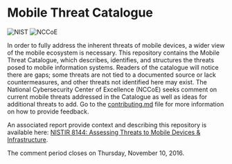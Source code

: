 # Mobile Threat Catalogue
![NIST](https://nccoe.nist.gov/sites/all/themes/custom/nccoe2x/asset/img/NIST_logo.svg)
![NCCoE](https://nccoe.nist.gov/sites/all/themes/custom/nccoe2x/asset/img/NCCoE-logo.svg)

In order to fully address the inherent threats of mobile devices, a wider view of the mobile ecosystem is necessary. This repository contains the Mobile Threat Catalogue,
which describes, identifies, and structures the threats posed to mobile information systems. Readers of the catalogue will notice there are gaps;
some threats are not tied to a documented source or lack countermeasures, and other threats not identified here may exist. The National Cybersecurity Center of Excellence (NCCoE) seeks comment on current
mobile threats addressed in the Catalogue as well as ideas for additional threats to add. Go to the [contributing.md](contributing.md) file for more information on how to provide feedback.

An associated report provide context and describing this repository is available here:
[NISTIR 8144: Assessing Threats to Mobile Devices & Infrastructure](https://nccoe.nist.gov/sites/default/files/library/mtc-nistir-8144-draft.pdf).

The comment period closes on Thursday, November 10, 2016.
